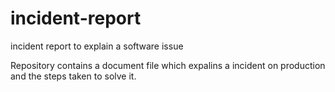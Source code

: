 # incident-report
incident report to explain a software issue

Repository contains a document file which expalins a incident on production and the steps taken to solve it.

